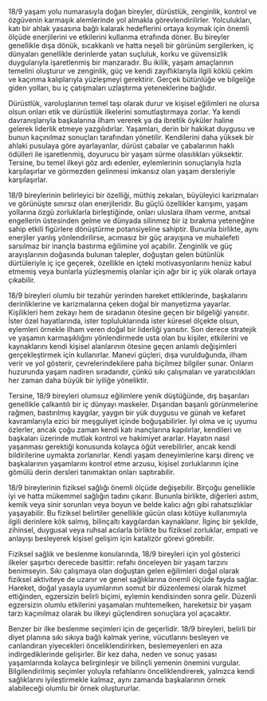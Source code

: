 18/9 yaşam yolu numarasıyla doğan bireyler, dürüstlük, zenginlik, kontrol ve özgüvenin karmaşık alemlerinde yol almakla görevlendirilirler. Yolculukları, katı bir ahlak yasasına bağlı kalarak hedeflerini ortaya koymak için önemli ölçüde enerjilerini ve etkilerini kullanma etrafında döner. Bu bireyler genellikle dışa dönük, sıcakkanlı ve hatta neşeli bir görünüm sergilerken, iç dünyaları genellikle derinlerde yatan suçluluk, korku ve güvensizlik duygularıyla işaretlenmiş bir manzaradır. Bu ikilik, yaşam amaçlarının temelini oluşturur ve zenginlik, güç ve kendi zayıflıklarıyla ilgili köklü çekim ve kaçınma kalıplarıyla yüzleşmeyi gerektirir. Gerçek bütünlüğe ve bilgeliğe giden yolları, bu iç çatışmaları uzlaştırma yeteneklerine bağlıdır.

Dürüstlük, varoluşlarının temel taşı olarak durur ve kişisel eğilimleri ne olursa olsun onları etik ve dürüstlük ilkelerini somutlaştırmaya zorlar. Ya kendi davranışlarıyla başkalarına ilham vererek ya da ibretlik öyküler haline gelerek liderlik etmeye yazgılıdırlar. Yaşamları, derin bir hakikat duygusu ve bunun kaçınılmaz sonuçları tarafından yönetilir. Kendilerini daha yüksek bir ahlaki pusulaya göre ayarlayanlar, dürüst çabalar ve çabalarının haklı ödülleri ile işaretlenmiş, doyurucu bir yaşam sürme olasılıkları yüksektir. Tersine, bu temel ilkeyi göz ardı edenler, eylemlerinin sonuçlarıyla hızla karşılaşırlar ve görmezden gelinmesi imkansız olan yaşam dersleriyle karşılaşırlar.

18/9 bireylerinin belirleyici bir özelliği, müthiş zekaları, büyüleyici karizmaları ve görünüşte sınırsız olan enerjileridir. Bu güçlü özellikler karışımı, yaşam yollarına özgü zorluklarla birleştiğinde, onları uluslara ilham verme, anıtsal engellerin üstesinden gelme ve dünyada silinmez bir iz bırakma yeteneğine sahip etkili figürlere dönüştürme potansiyeline sahiptir. Bununla birlikte, aynı enerjiler yanlış yönlendirilirse, acımasız bir güç arayışına ve muhalefeti sarsılmaz bir inançla bastırma eğilimine yol açabilir. Zenginlik ve güç arayışlarının doğasında bulunan talepler, doğuştan gelen bütünlük dürtüleriyle iç içe geçerek, özellikle en içteki motivasyonlarını henüz kabul etmemiş veya bunlarla yüzleşmemiş olanlar için ağır bir iç yük olarak ortaya çıkabilir.

18/9 bireyleri olumlu bir tezahür yerinden hareket ettiklerinde, başkalarını derinliklerine ve karizmalarına çeken doğal bir manyetizma yayarlar. Kişilikleri hem zekayı hem de sıradanın ötesine geçen bir bilgeliği yansıtır. İster özel hayatlarında, ister topluluklarında ister küresel ölçekte olsun, eylemleri örnekle ilham veren doğal bir liderliği yansıtır. Son derece stratejik ve yaşamın karmaşıklığını yönlendirmede usta olan bu kişiler, etkilerini ve kaynaklarını kendi kişisel alanlarının ötesine geçen anlamlı değişimleri gerçekleştirmek için kullanırlar. Manevi güçleri, dışa vurulduğunda, ilham verir ve yol gösterir, çevrelerindekilere paha biçilmez bilgiler sunar. Onların huzurunda yaşam nadiren sıradandır, çünkü sıkı çalışmaları ve yaratıcılıkları her zaman daha büyük bir iyiliğe yöneliktir.

Tersine, 18/9 bireyleri olumsuz eğilimlere yenik düştüğünde, dış başarıları genellikle çalkantılı bir iç dünyayı maskeler. Dışarıdan başarılı görünmelerine rağmen, bastırılmış kaygılar, yaygın bir yük duygusu ve günah ve kefaret kavramlarıyla ezici bir meşguliyet içinde boğuşabilirler. İyi olma ve iç uyumu özlerler, ancak çoğu zaman kendi katı inançlarına kapılırlar, kendileri ve başkaları üzerinde mutlak kontrol ve hakimiyet ararlar. Hayatın nasıl yaşanması gerektiği konusunda kolayca öğüt verebilirler, ancak kendi bildirilerine uymakta zorlanırlar. Kendi yaşam deneyimlerine karşı direnç ve başkalarının yaşamlarını kontrol etme arzusu, kişisel zorluklarının içine gömülü derin dersleri tanımaktan onları saptırabilir.

18/9 bireylerinin fiziksel sağlığı önemli ölçüde değişebilir. Birçoğu genellikle iyi ve hatta mükemmel sağlığın tadını çıkarır. Bununla birlikte, diğerleri astım, kemik veya sinir sorunları veya boyun ve belde kalıcı ağrı gibi rahatsızlıklar yaşayabilir. Bu fiziksel belirtiler genellikle gücün olası kötüye kullanımıyla ilgili derinlere kök salmış, bilinçaltı kaygılardan kaynaklanır. İlginç bir şekilde, zihinsel, duygusal veya ruhsal acılarla birlikte bu fiziksel zorluklar, empati ve anlayışı besleyerek kişisel gelişim için katalizör görevi görebilir.

Fiziksel sağlık ve beslenme konularında, 18/9 bireyleri için yol gösterici ilkeler şaşırtıcı derecede basittir: refahı önceleyen bir yaşam tarzını benimseyin. Sıkı çalışmaya olan doğuştan gelen eğilimleri doğal olarak fiziksel aktiviteye de uzanır ve genel sağlıklarına önemli ölçüde fayda sağlar. Hareket, doğal yasayla uyumlarının somut bir düzenlemesi olarak hizmet ettiğinden, egzersizin belirli biçimi, eylemin kendisinden sonra gelir. Düzenli egzersizin olumlu etkilerini yaşamaları muhtemelken, hareketsiz bir yaşam tarzı kaçınılmaz olarak bu ilkeyi güçlendiren sonuçlara yol açacaktır.

Benzer bir ilke beslenme seçimleri için de geçerlidir. 18/9 bireyleri, belirli bir diyet planına sıkı sıkıya bağlı kalmak yerine, vücutlarını besleyen ve canlandıran yiyecekleri önceliklendirirken, beslemeyenleri en aza indirgediklerinde gelişirler. Bir kez daha, neden ve sonuç yasası yaşamlarında kolayca belirginleşir ve bilinçli yemenin önemini vurgular. Bilgilendirilmiş seçimler yoluyla refahlarını önceliklendirerek, yalnızca kendi sağlıklarını iyileştirmekle kalmaz, aynı zamanda başkalarının örnek alabileceği olumlu bir örnek oluştururlar. 
